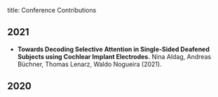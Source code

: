 title: Conference Contributions




## 2021

* **Towards Decoding Selective Attention in Single-Sided Deafened Subjects using Cochlear Implant Electrodes.** Nina Aldag, Andreas Büchner, Thomas Lenarz, Waldo Nogueira (2021). 



## 2020
